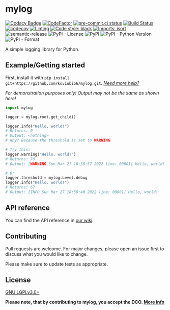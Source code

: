 # mylog

[![Codacy Badge](https://app.codacy.com/project/badge/Grade/60939547f7b344bea1094f4c90ee69bb)](https://www.codacy.com/gh/koviubi56/mylog/dashboard?utm_source=github.com&utm_medium=referral&utm_content=koviubi56/mylog&utm_campaign=Badge_Grade)
[![CodeFactor](https://www.codefactor.io/repository/github/koviubi56/mylog/badge)](https://www.codefactor.io/repository/github/koviubi56/mylog)
[![pre-commit.ci status](https://results.pre-commit.ci/badge/github/koviubi56/mylog/main.svg)](https://results.pre-commit.ci/latest/github/koviubi56/mylog/main)
[![Build Status](https://app.travis-ci.com/koviubi56/mylog.svg?branch=main)](https://app.travis-ci.com/koviubi56/mylog)
[![codecov](https://codecov.io/gh/koviubi56/mylog/branch/main/graph/badge.svg?token=PFHDLZJMVL)](https://codecov.io/gh/koviubi56/mylog)
[![Linting](https://github.com/koviubi56/mylog/actions/workflows/linting.yml/badge.svg)](https://github.com/koviubi56/mylog/actions/workflows/linting.yml)
[![Code style: black](https://img.shields.io/badge/code%20style-black-000000.svg)](https://github.com/psf/black)
[![Imports: isort](https://img.shields.io/badge/%20imports-isort-%231674b1?style=flat&labelColor=ef8336)](https://pycqa.github.io/isort/)
![semantic-release](https://img.shields.io/badge/%F0%9F%93%A6%F0%9F%9A%80-semantic--release-e10079.svg)
![PyPI - License](https://img.shields.io/pypi/l/python-mylog)
![PyPI](https://img.shields.io/pypi/v/python-mylog)
![PyPI - Python Version](https://img.shields.io/pypi/pyversions/python-mylog)
![PyPI - Format](https://img.shields.io/pypi/format/python-mylog)

A simple logging library for Python.

## Example/Getting started

First, install it with `pip install git+https://github.com/koviubi56/mylog.git`. [_Need more help?_](https://packaging.python.org/en/latest/tutorials/installing-packages/)

_For demonstration purposes only! Output may not be the same as shown here!_

```py
import mylog

logger = mylog.root.get_child()

logger.info("Hello, world!")
# Returns: 0
# Output: <nothing>
# Why? Because the threshold is set to WARNING.

# Try this:
logger.warning("Hello, world!")
# Returns: 70
# Output: [WARNING Sun Mar 27 18:56:57 2022 line: 00001] Hello, world!

# Or
logger.threshold = mylog.Level.debug
logger.info("Hello, world!")
# Returns: 67
# Output: [INFO Sun Mar 27 18:58:40 2022 line: 00001] Hello, world!
```

## API reference

You can find the API reference in [our wiki](https://github.com/koviubi56/mylog/wiki/API-Reference).

## Contributing

Pull requests are welcome. For major changes, please open an issue first to discuss what you would like to change.

Please make sure to update tests as appropriate.

## License

[GNU LGPLv3.0+](LICENSE)

**Please note, that by contributing to mylog, you accept the DCO. [More info](CONTRIBUTING.md#dco)**

